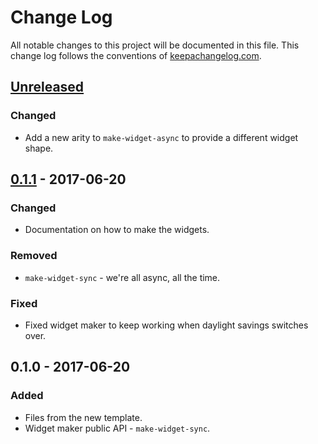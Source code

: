 # Change Log
All notable changes to this project will be documented in this file. This change log follows the conventions of [keepachangelog.com](http://keepachangelog.com/).

## [Unreleased]
### Changed
- Add a new arity to `make-widget-async` to provide a different widget shape.

## [0.1.1] - 2017-06-20
### Changed
- Documentation on how to make the widgets.

### Removed
- `make-widget-sync` - we're all async, all the time.

### Fixed
- Fixed widget maker to keep working when daylight savings switches over.

## 0.1.0 - 2017-06-20
### Added
- Files from the new template.
- Widget maker public API - `make-widget-sync`.

[Unreleased]: https://github.com/your-name/fiji-repl/compare/0.1.1...HEAD
[0.1.1]: https://github.com/your-name/fiji-repl/compare/0.1.0...0.1.1
